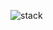 ![stack](https://user-images.githubusercontent.com/52541140/104106992-5c05ca00-52df-11eb-8403-4da0c92057b8.png)

